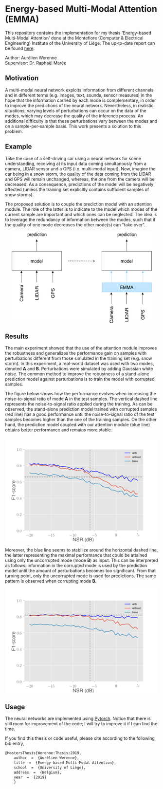 # Energy-based Multi-Modal Attention (EMMA)

This repository contains the implementation for my thesis 'Energy-based Multi-Modal Attention' done at the Montefiore (Computer & Electrical Engineering) Institute of the University of Liège. The up-to-date report can be found [here](https://github.com/Werenne/energy-based-multimodal-attention/blob/master/report/main.pdf).

Author: Aurélien Werenne<br />
Supervisor: Dr. Raphaël Marée  

## Motivation

A multi-modal neural network exploits information from different channels and in different terms (e.g. images, text, sounds, sensor measures) in the hope that the information carried by each mode is complementary, in order to improve the predictions of the neural network. Nevertheless, in realistic situations, varying levels of perturbations can occur on the data of the modes, which may decrease the quality of the inference process. An additional difficulty is that these perturbations vary between the modes and on a sample-per-sample basis. This work presents a solution to this problem. 

## Example

Take the case of a self-driving car using a neural network for scene understanding, receiving at its input data coming simultanously from a camera, LIDAR sensor and a GPS (i.e. multi-modal input). Now, imagine the car being in a snow storm, the quality of the data coming from the LIDAR and GPS will remain unchanged, whereas, the one from the camera will be decreased. As a consequence, predictions of the model will be negatively affected (unless the training set explicitly contains sufficient samples of snow storms).

The proposed solution is to couple the prediction model with an attention module. The role of the latter is to indicate to the model which modes of the current sample are important and which ones can be neglected. The idea is to leverage the redundancy of information between the modes, such that if the quality of one mode decreases the other mode(s) can "take over".

<p align="center">
    <img width="460" height="300" src="slides/figs/introduction-three-modes-with-emma.jpg">
</p>

## Results

The main experiment showed that the use of the attention module improves the robustness and generalizes the performance gain on samples with perturbations different from those simulated in the training set (e.g. snow storm). In this experiment, a real-world dataset was used with two modes, denoted **A** and **B**. Perturbations were simulated by adding Gaussian white noise. The common method to improve the robustness of a stand-alone prediction model against perturbations is to train the model with corrupted samples. 

The figure below shows how the performance evolves when increasing the noise-to-signal ratio of mode **A** in the test samples. The vertical dashed line represents the noise-to-signal ratio applied during the training. As can be observed, the stand-alone prediction model trained with corrupted samples (red line) has a good performance until the noise-to-signal ratio of the test samples becomes higher than the one of the training samples. On the other hand, the prediction model coupled with our attention module (blue line) obtains better performance and remains more stable.

<p align="center">
    <img width="560" src="slides/figs/noise-generalisation-ip-noisy.png">
</p>

Moreover, the blue line seems to stabilize around the horizontal dashed line, the latter representing the maximal performance that could be attained using only the uncorrupted mode (mode **B**) as input. This can be interpreted as follows: information in the corrupted mode is used by the prediction model until the amount of perturbations becomes too significant. From that turning point, only the uncorrupted mode is used for predictions. The same pattern is observed when corrupting mode **B**.

<p align="center">
    <img width="560" src="slides/figs/noise-generalisation-dm-noisy.png">
</p>

## Usage

The neural networks are implemented using [Pytorch](https://pytorch.org/). Notice that there is still room for improvement of the code; I will try to improve it if I can find the time.

If you find this thesis or code useful, please cite according to the following bib entry,
```
@MastersThesis{Werenne:Thesis:2019,
    author  =  {Aurélien Werenne},
    title  =  {Energy-based Multi-Modal Attention},
    school  =  {University of Liège},
    address  =  {Belgium},
    year  =  {2019}
    }
```



